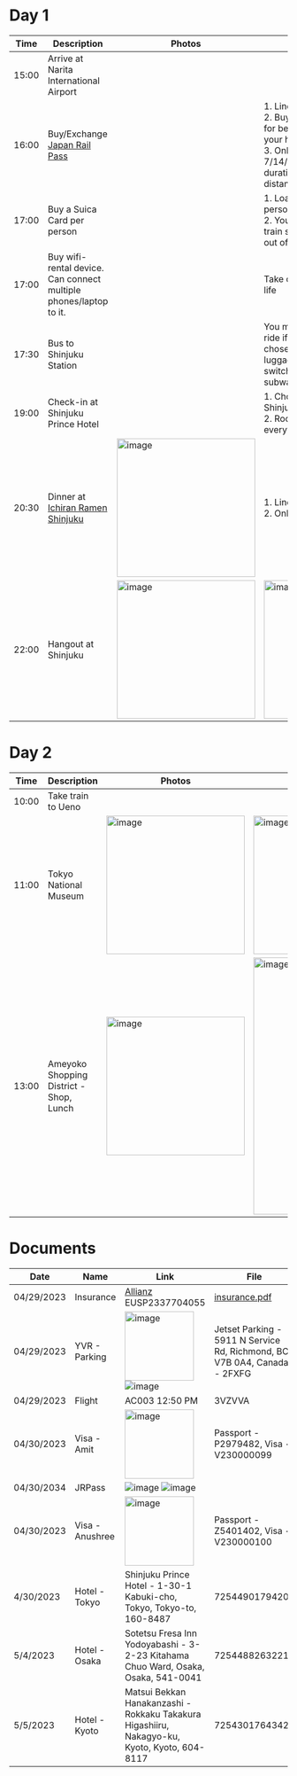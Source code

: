 # Day 1

|Time|Description|Photos|Tips|
|-|-|-|-|
|15:00|Arrive at Narita International Airport|||
|16:00|Buy/Exchange [Japan Rail Pass](https://japanrailpass.net/)||1. Lines can be long <br>2. Buy before arriving in Japan for better rates. It is delivered to your home. <br>3. Only valid for continuous 7/14/x days. Only validate for duration expecting long-distance travel|
|17:00|Buy a Suica Card per person||1. Load atleast 2000 yen per person <br>2. You can load again at every train station whenever you are out of balance|
|17:00|Buy wifi-rental device. Can connect multiple phones/laptop to it.||Take option with good battery life|
|17:30|Bus to Shinjuku Station||You may use JR Pass for part of ride if activated already. But we chose Bus as we had lot of big luggage and wanted to avoid switching trains, and using subway|
|19:00|Check-in at Shinjuku Prince Hotel||1. Choose hotel close to Shinjuku Station (This one was). <br> 2. Rooms are cramped everywhere in Tokyo/Japan|
|20:30|Dinner at [Ichiran Ramen Shinjuku](https://en.ichiran.com/shop/tokyo/shinjuku/)|<img width="250" alt="image" src="https://user-images.githubusercontent.com/35510446/236356245-07c38f60-ffa4-4909-a0e4-6ba4136b2010.png">|1. Lines can be long <br> 2. Only pork broth|
|22:00|Hangout at Shinjuku|<img width="250" alt="image" src="https://user-images.githubusercontent.com/35510446/236356515-f8bf9cf3-1a61-46ea-b9e6-3565f18e00f3.png">|<img width="250" alt="image" src="https://user-images.githubusercontent.com/35510446/236356592-8948a448-afef-4cb9-9bcd-7f08b465113c.png">|

# Day 2
|Time|Description|Photos|Tips|
|-|-|-|-|
|10:00|Take train to Ueno|||
|11:00|Tokyo National Museum|<img width="250" alt="image" src="https://user-images.githubusercontent.com/35510446/236356921-b4378ea0-998b-4546-90d8-08b213582ea2.png">|<img width="250" alt="image" src="https://user-images.githubusercontent.com/35510446/236356983-432b6a50-4515-44ec-8bef-0a818826a1fb.png">
|13:00|Ameyoko Shopping District - Shop, Lunch|<img width="250" alt="image" src="https://user-images.githubusercontent.com/35510446/236357105-a40addce-0a29-4221-be02-807093695792.png">|<img width="464" alt="image" src="https://user-images.githubusercontent.com/35510446/236357143-94f4ce5e-c03d-4854-8679-2d7659d25344.png">|

# Documents

|Date|Name|Link|File|
|-|-|-|-|
|04/29/2023|Insurance|[Allianz](https://www.allianztravelinsurance.com/account/home) EUSP2337704055|[insurance.pdf](https://github.com/amitdey1987/travel/blob/main/japan/insurance.pdf)|
|04/29/2023|YVR - Parking| <img width="125" alt="image" src="https://user-images.githubusercontent.com/35510446/234781443-54ca31e5-4de9-49f5-8bcd-52b8c901d715.png"> ![image](https://user-images.githubusercontent.com/35510446/235317883-6420f5fe-e027-4e60-92a1-f4312af8e60d.png)|Jetset Parking - 5911 N Service Rd, Richmond, BC V7B 0A4, Canada - 2FXFG|
|04/29/2023|Flight|AC003 12:50 PM|3VZVVA|
|04/30/2023|Visa - Amit|<img width="125" alt="image" src="https://user-images.githubusercontent.com/35510446/234737990-d6d5cf7a-ca2f-4a00-84f7-a25c6be41f0e.png">|Passport - P2979482, Visa - V230000099|
|04/30/2034|JRPass|![image](https://user-images.githubusercontent.com/35510446/235319344-a62a643b-b29b-4a8d-8dde-04a9014f10f0.png) ![image](https://user-images.githubusercontent.com/35510446/235319356-01cf85fd-6322-42f6-a20d-4660c4b8cd10.png)|
|04/30/2023|Visa - Anushree|<img width="125" alt="image" src="https://user-images.githubusercontent.com/35510446/234738050-ee783166-e104-455c-8bd9-e8ff5c3637cf.png">|Passport - Z5401402, Visa - V230000100|
|4/30/2023|Hotel - Tokyo|Shinjuku Prince Hotel - 1-30-1 Kabuki-cho, Tokyo, Tokyo-to, 160-8487|72544901794207|
|5/4/2023|Hotel - Osaka|Sotetsu Fresa Inn Yodoyabashi - 3-2-23 Kitahama Chuo Ward, Osaka, Osaka, 541-0041|72544882632219|
|5/5/2023|Hotel - Kyoto|Matsui Bekkan Hanakanzashi - Rokkaku Takakura Higashiiru, Nakagyo-ku, Kyoto, Kyoto, 604-8117|72543017643420|

